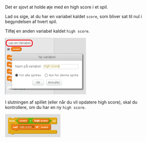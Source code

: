 Det er sjovt at holde øje med en high score i et spil.

Lad os sige, at du har en variabel kaldet `score`, som bliver sat til nul i begyndelsen af ​​hvert spil.

Tilføj en anden variabel kaldet `high score`.

![skærmbillede](images/make-high-score-variable.png)

I slutningen af ​​spillet (eller når du vil opdatere high score), skal du kontrollere, om du har en ny `high score`.

![skærmbillede](images/check-for-high-score.png)